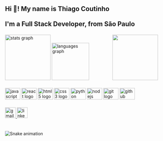 <h2 align="left">Hi 👋! My name is Thiago Coutinho<br><br>I'm a Full Stack Developer, from São Paulo</h2>

###

<img align="right" height="150" src="https://media.tenor.com/bQCwwu0yF90AAAAi/developer-workstation.gif"  />

###

<div align="left">
  <img src="https://github-readme-stats.vercel.app/api?hide_title=false&hide_rank=false&show_icons=true&include_all_commits=true&count_private=true&disable_animations=false&theme=dracula&locale=en&hide_border=false&username=thi-coutinho" height="150" alt="stats graph"  />
  <img src="https://github-readme-stats.vercel.app/api/top-langs?locale=en&hide_title=false&layout=compact&card_width=320&langs_count=5&theme=dracula&hide_border=false&username=thi-coutinho" height="123" alt="languages graph"  />
</div>

###

<div align="left">
  <img src="https://cdn.jsdelivr.net/gh/devicons/devicon/icons/javascript/javascript-original.svg" height="38" width="50" alt="javascript logo"  />
  <img src="https://cdn.jsdelivr.net/gh/devicons/devicon/icons/react/react-original-wordmark.svg" height="38" width="50" alt="react logo"  />
  <img src="https://cdn.jsdelivr.net/gh/devicons/devicon/icons/html5/html5-plain-wordmark.svg" height="38" width="50" alt="html5 logo"  />
  <img src="https://cdn.jsdelivr.net/gh/devicons/devicon/icons/css3/css3-plain-wordmark.svg" height="38" width="50" alt="css3 logo"  />
  <img src="https://cdn.jsdelivr.net/gh/devicons/devicon/icons/python/python-original-wordmark.svg" height="38" width="50" alt="python logo"  />
  <img src="https://cdn.jsdelivr.net/gh/devicons/devicon/icons/nodejs/nodejs-original.svg" height="38" width="50" alt="nodejs logo"  />
  <img src="https://cdn.jsdelivr.net/gh/devicons/devicon/icons/git/git-original.svg" height="38" width="50" alt="git logo"  />
  <img src="https://cdn.jsdelivr.net/gh/devicons/devicon/icons/github/github-original.svg" height="38" width="50" alt="github logo"  />
</div>

###

<div align="left">
  <a href="thi.coutinho.santos@gmail.com" target="_blank">
    <img src="https://img.shields.io/static/v1?message=Gmail&logo=gmail&label=&color=D14836&logoColor=white&labelColor=&style=for-the-badge" height="35" alt="gmail logo"  />
  </a>
  <a href="https://www.linkedin.com/in/thiago-coutinho-a5342640/" target="_blank">
    <img src="https://img.shields.io/static/v1?message=LinkedIn&logo=linkedin&label=&color=0077B5&logoColor=white&labelColor=&style=for-the-badge" height="35" alt="linkedin logo"  />
  </a>
</div>

###

<br clear="both">

<img src="https://raw.githubusercontent.com/thi-coutinho/thi-coutinho/blob/output/snake.svg" alt="Snake animation" />

###